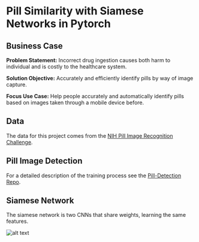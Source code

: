 # Pill Similarity with Siamese Networks in Pytorch

## Business Case
**Problem Statement:** Incorrect drug ingestion causes both harm to individual and is costly to the healthcare system.

**Solution Objective:** Accurately and efficiently identify pills by way of image capture.

**Focus Use Case:**  Help people accurately and automatically identify pills based on images taken through a mobile device before. 

## Data

The data for this project comes from the [NIH Pill Image Recognition Challenge](https://pir.nlm.nih.gov/challenge/).

## Pill Image Detection

For a detailed description of the training process see the [Pill-Detection Repo]().

## Siamese Network

The siamese network is two CNNs that share weights, learning the same features. 

![alt text](https://cdn-images-1.medium.com/max/1200/1*XzVUiq-3lYFtZEW3XfmKqg.jpeg)
